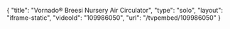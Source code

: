 {
    "title": "Vornado&reg; Breesi Nursery Air Circulator",
    "type": "solo",
    "layout": "iframe-static",
    "videoId": "109986050",
    "url": "\/tvpembed\/109986050"
}